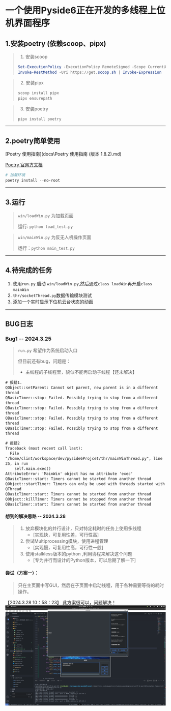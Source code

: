 # 一个使用Pyside6正在开发的多线程上位机界面程序

## 1.安装poetry (依赖scoop、pipx)

> 1. 安装scoop
>
> ```powershell
> Set-ExecutionPolicy -ExecutionPolicy RemoteSigned -Scope CurrentUser
> Invoke-RestMethod -Uri https://get.scoop.sh | Invoke-Expression
> ```

>   2. 安装pipx
>
> ```powershell
> scoop install pipx
> pipx ensurepath
> ```

> 3. 安装poetry
>
> ```powershell
> pipx install poetry
> ```

---

## 2.poetry简单使用

[Poetry 使用指南](docs\Poetry 使用指南 (版本 1.8.2).md)

[Poetry 官网方文档](https://python-poetry.org/docs/#system-requirements)

```powershell
# 加载环境
poetry install --no-root
```
---
## 3.运行

> `win/loadWin.py` 为加载页面
>
> 运行: `python load_test.py`


> `win/mainWin.py` 为反无人机操作页面
>
> 运行：`python main_test.py`
>

---
## 4.待完成的任务
1. 使用`run.py` 启动 `win/loadWin.py`,然后通过`class loadWin`再开启`class mainWin`
2. `thr/socketThread.py`数据传输模块测试
3. 添加一个实时显示下位机云台状态的动画

--- 
## BUG日志

### Bug1 -- 2024.3.25
> `run.py` 希望作为系统启动入口
>
> 但目前还有bug，问题是：
>  - 主线程的子线程里，貌似不能再启动子线程【还未解决】
> 
```
# 报错1.
QObject::setParent: Cannot set parent, new parent is in a different thread
QBasicTimer::stop: Failed. Possibly trying to stop from a different thread
QBasicTimer::stop: Failed. Possibly trying to stop from a different thread
QBasicTimer::stop: Failed. Possibly trying to stop from a different thread
QBasicTimer::stop: Failed. Possibly trying to stop from a different thread
```
```
# 报错2 
Traceback (most recent call last):
  File "/home/clint/workspace/dev/pyside6Projcet/thr/mainWinThread.py", line 25, in run
    self.main.exec()
AttributeError: 'MainWin' object has no attribute 'exec'
QBasicTimer::start: Timers cannot be started from another thread
QObject::startTimer: Timers can only be used with threads started with QThread
QBasicTimer::start: Timers cannot be started from another thread
QObject::killTimer: Timers cannot be stopped from another thread
QBasicTimer::start: Timers cannot be started from another thread
```

#### 想到的解决思路 -- 2024.3.28
> 1. 放弃模块化的并行设计，只对特定耗时的任务上使用多线程 
>     - [实现快，可复用性差，可行性高]
> 2. 尝试Multiprocessing模块，使用进程管理
>     - [实现慢，可复用性高，可行性一般]
> 3. 使用stalkless版本的python ,利用协程来解决这个问题
>     - [专为并行而设计的Python版本，可以后期了解一下]

#### 尝试（方案一）：
> 只在主页面中写GUI，然后在子页面中启动线程，用于各种需要等待的耗时操作。

【2024.3.28 10：58：23】 此方案很可以，问题解决！
![image](image/twoWindow.png)

